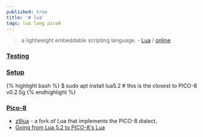 ```yaml
---
published: true
title: '# lua'
tags: lua lang pico8
---
```

>  a lightweight embeddable scripting language. - [Lua](https://www.lua.org/start.html) / [online](https://www.lua.org/cgi-bin/demo)

### [Testing](https://github.com/LewisJEllis/awesome-lua#testing)

### [Setup](https://www.geeksforgeeks.org/how-to-install-and-setup-lua-in-linux/)
{% highlight bash %}
$ sudo apt install lua5.2   # this is the closest to PICO-8 v0.2.5g
{% endhighlight %}

### [Pico-8](https://www.lexaloffle.com/dl/docs/pico-8_manual.html)

- [z8lua](https://github.com/madcock/z8lua#z8lua) - a fork of Lua that implements the PICO-8 dialect.
- [Going from Lua 5.2 to PICO-8's Lua ](https://gist.github.com/josefnpat/bfe4aaa5bbb44f572cd0)

